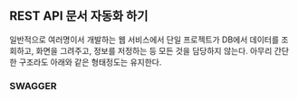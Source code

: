 ## REST API 문서 자동화 하기
일반적으로 여러명이서 개발하는 웹 서비스에서 단일 프로젝트가 DB에서 데이터를 조회하고, 화면을 그려주고, 정보를 저정하는 등 모든 것을 담당하지 않는다. 아무리 간단한 구조라도 아래와 같은 형태정도는 유지한다.



### SWAGGER




<!--stackedit_data:
eyJoaXN0b3J5IjpbLTE3NjY3MjI4NDgsNTA3ODk3NTc3LDY5Nz
AyNzYyLC00ODI3OTY5MzEsLTQ3NjMyODYxOF19
-->